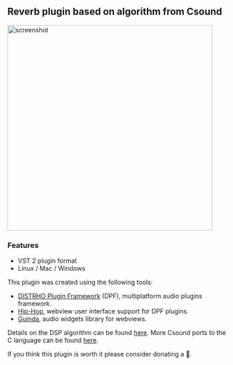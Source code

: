 Reverb plugin based on algorithm from Csound 
--------------------------------------------

<img width="460" alt="screenshot" src="https://user-images.githubusercontent.com/930494/130102475-0151bc6b-75c1-4405-b0d8-f06ea3b4702f.png">

### Features

* VST 2 plugin format
* Linux / Mac / Windows

This plugin was created using the following tools:

- [DISTRHO Plugin Framework](https://github.com/DISTRHO/DPF) (DPF), multiplatform audio plugins framework.
- [Hip-Hop](https://github.com/lucianoiam/hiphop), webview user interface support for DPF plugins.
- [Guinda](https://github.com/lucianoiam/guinda), audio widgets library for webviews.

Details on the DSP algorithm can be found [here](http://www.csounds.com/manual/html/reverbsc.html).
More Csound ports to the C language can be found [here](https://github.com/PaulBatchelor/Soundpipe).

If you think this plugin is worth it please consider donating a 🍺.
